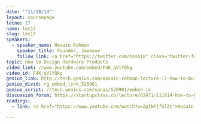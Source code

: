 ```yaml
---
date: '"11/18/14"'
layout: coursepage
lecno: 17
name: lec17
slug: lec17
speakers:
  - speaker_name: Hosain Rahman
    speaker_title: Founder, Jawbone
    follow_link: <a href="https://twitter.com/hosain" class="twitter-follow-button" data-show-count="false" data-show-screen-name="true">Follow @hosain</a>
topic: How to Design Hardware Products
video_link: //www.youtube.com/embed/F4K_qVlYQkg
video_id: F4K_qVlYQkg
genius_link: http://tech.genius.com/Hosain-rahman-lecture-17-how-to-build-products-users-love-part-ii-annotated
genius_divid: rg_embed_link_528981
genius_script: //tech.genius.com/songs/528981/embed.js
discussion_forum: https://startupclass.co/lecture/83471/111814-how-to-build-products-users-love-part-iibrbhosain-rahmanb-ifounder-jawbonei----
readings:
  - link: <a href="https://www.youtube.com/watch?v=ZpINPjfSlZc">Hosain Rahman at Startup School 2014</a>

---
```

